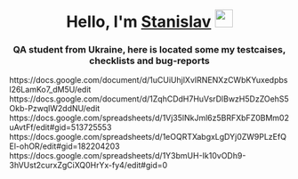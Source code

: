 <h1 align="center">Hello, I'm <a href="https://github.com/5Stan6" target="_blank">Stanislav</a> 
<img src="https://github.com/blackcater/blackcater/raw/main/images/Hi.gif" height="32"/></h1>
<h3 align="center">QA student from Ukraine, here is located some my testcaises, checklists and bug-reports </h3>
https://docs.google.com/document/d/1uCUiUhjlXvIRNENXzCWbKYuxedpbsl26LamKo7_dM5U/edit
https://docs.google.com/document/d/1ZqhCDdH7HuVsrDlBwzH5DzZOehS5Okb-PzwqlW2ddNU/edit
https://docs.google.com/spreadsheets/d/1Vj35lNkJml6z5BRFXbFZ0BMm02uAvtFf/edit#gid=513725553
https://docs.google.com/spreadsheets/d/1eOQRTXabgxLgDYj0ZW9PLzEfQEl-ohOR/edit#gid=182204203
https://docs.google.com/spreadsheets/d/1Y3bmUH-Ik10vODh9-3hVUst2curxZgCiXQ0HrYx-fy4/edit#gid=0
